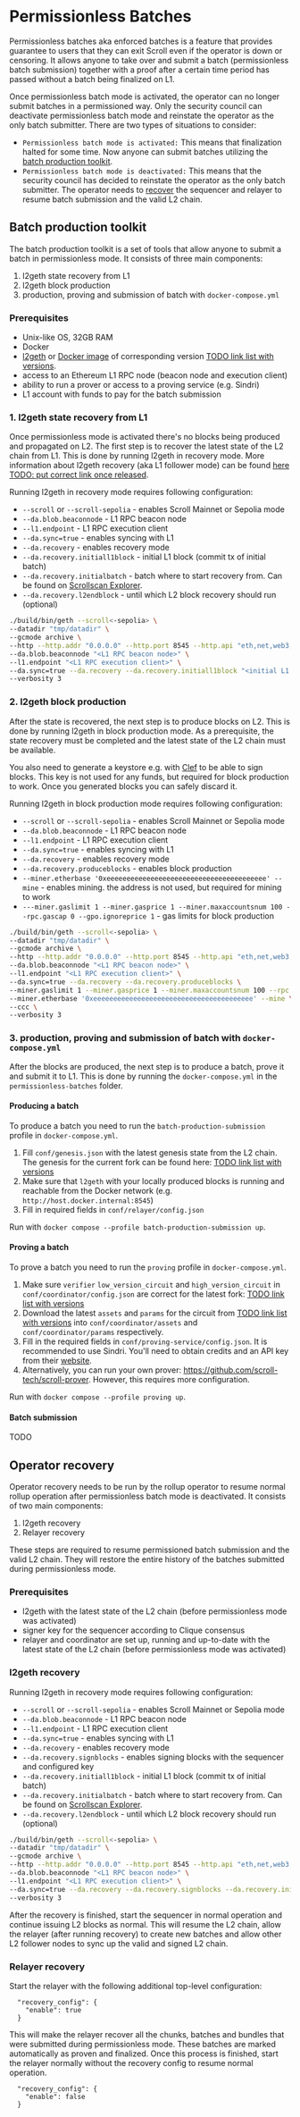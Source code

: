 # Permissionless Batches
Permissionless batches aka enforced batches is a feature that provides guarantee to users that they can exit Scroll even if the operator is down or censoring. 
It allows anyone to take over and submit a batch (permissionless batch submission) together with a proof after a certain time period has passed without a batch being finalized on L1. 

Once permissionless batch mode is activated, the operator can no longer submit batches in a permissioned way. Only the security council can deactivate permissionless batch mode and reinstate the operator as the only batch submitter.
There are two types of situations to consider:
- `Permissionless batch mode is activated:` This means that finalization halted for some time. Now anyone can submit batches utilizing the [batch production toolkit](#batch-production-toolkit).
- `Permissionless batch mode is deactivated:` This means that the security council has decided to reinstate the operator as the only batch submitter. The operator needs to [recover](#operator-recovery) the sequencer and relayer to resume batch submission and the valid L2 chain.


## Batch production toolkit
The batch production toolkit is a set of tools that allow anyone to submit a batch in permissionless mode. It consists of three main components:
1. l2geth state recovery from L1
2. l2geth block production
3. production, proving and submission of batch with `docker-compose.yml`

### Prerequisites
- Unix-like OS, 32GB RAM
- Docker
- [l2geth](https://github.com/scroll-tech/go-ethereum/) or [Docker image](https://hub.docker.com/r/scrolltech/l2geth) of corresponding version [TODO link list with versions](#batch-production-toolkit).
- access to an Ethereum L1 RPC node (beacon node and execution client)
- ability to run a prover or access to a proving service (e.g. Sindri)
- L1 account with funds to pay for the batch submission

### 1. l2geth state recovery from L1
Once permissionless mode is activated there's no blocks being produced and propagated on L2. The first step is to recover the latest state of the L2 chain from L1. This is done by running l2geth in recovery mode. 
More information about l2geth recovery (aka L1 follower mode) can be found [here TODO: put correct link once released](https://github.com/scroll-tech/scroll-documentation/pull/374).

Running l2geth in recovery mode requires following configuration:
- `--scroll` or `--scroll-sepolia` - enables Scroll Mainnet or Sepolia mode
- `--da.blob.beaconnode` - L1 RPC beacon node
- `--l1.endpoint` - L1 RPC execution client
- `--da.sync=true` - enables syncing with L1
- `--da.recovery` - enables recovery mode
- `--da.recovery.initiall1block` - initial L1 block (commit tx of initial batch)
- `--da.recovery.initialbatch` - batch where to start recovery from. Can be found on [Scrollscan Explorer](https://scrollscan.com/batches).
- `--da.recovery.l2endblock` - until which L2 block recovery should run (optional)

```bash
./build/bin/geth --scroll<-sepolia> \
--datadir "tmp/datadir" \
--gcmode archive \
--http --http.addr "0.0.0.0" --http.port 8545 --http.api "eth,net,web3,debug,scroll" --http.vhosts "*" \
--da.blob.beaconnode "<L1 RPC beacon node>" \
--l1.endpoint "<L1 RPC execution client>" \
--da.sync=true --da.recovery --da.recovery.initiall1block "<initial L1 block (commit tx of initial batch)>" --da.recovery.initialbatch "<batch where to start recovery from>" --da.recovery.l2endblock "<until which L2 block recovery should run (optional)>" \
--verbosity 3
```

### 2. l2geth block production
After the state is recovered, the next step is to produce blocks on L2. This is done by running l2geth in block production mode.
As a prerequisite, the state recovery must be completed and the latest state of the L2 chain must be available.

You also need to generate a keystore e.g. with [Clef](https://geth.ethereum.org/docs/fundamentals/account-management) to be able to sign blocks. 
This key is not used for any funds, but required for block production to work. Once you generated blocks you can safely discard it.

Running l2geth in block production mode requires following configuration:
- `--scroll` or `--scroll-sepolia` - enables Scroll Mainnet or Sepolia mode
- `--da.blob.beaconnode` - L1 RPC beacon node
- `--l1.endpoint` - L1 RPC execution client
- `--da.sync=true` - enables syncing with L1
- `--da.recovery` - enables recovery mode
- `--da.recovery.produceblocks` - enables block production
- `--miner.etherbase '0xeeeeeeeeeeeeeeeeeeeeeeeeeeeeeeeeeeeeeeee' --mine` - enables mining. the address is not used, but required for mining to work
- `---miner.gaslimit 1 --miner.gasprice 1 --miner.maxaccountsnum 100 --rpc.gascap 0 --gpo.ignoreprice 1` - gas limits for block production

```bash
./build/bin/geth --scroll<-sepolia> \
--datadir "tmp/datadir" \
--gcmode archive \
--http --http.addr "0.0.0.0" --http.port 8545 --http.api "eth,net,web3,debug,scroll" --http.vhosts "*" \
--da.blob.beaconnode "<L1 RPC beacon node>" \
--l1.endpoint "<L1 RPC execution client>" \
--da.sync=true --da.recovery --da.recovery.produceblocks \
--miner.gaslimit 1 --miner.gasprice 1 --miner.maxaccountsnum 100 --rpc.gascap 0 --gpo.ignoreprice 1 \
--miner.etherbase '0xeeeeeeeeeeeeeeeeeeeeeeeeeeeeeeeeeeeeeeee' --mine \
--ccc \
--verbosity 3
```

### 3. production, proving and submission of batch with `docker-compose.yml`
After the blocks are produced, the next step is to produce a batch, prove it and submit it to L1. This is done by running the `docker-compose.yml` in the `permissionless-batches` folder.


#### Producing a batch
To produce a batch you need to run the `batch-production-submission` profile in `docker-compose.yml`.

1. Fill `conf/genesis.json` with the latest genesis state from the L2 chain. The genesis for the current fork can be found here: [TODO link list with versions](#batch-production-toolkit)
2. Make sure that `l2geth` with your locally produced blocks is running and reachable from the Docker network (e.g. `http://host.docker.internal:8545`)
3. Fill in required fields in `conf/relayer/config.json`


Run with `docker compose --profile batch-production-submission up`.

#### Proving a batch
To prove a batch you need to run the `proving` profile in `docker-compose.yml`.

1. Make sure `verifier` `low_version_circuit` and `high_version_circuit` in `conf/coordinator/config.json` are correct for the latest fork: [TODO link list with versions](#batch-production-toolkit)
2. Download the latest `assets` and `params` for the circuit from [TODO link list with versions](#batch-production-toolkit) into `conf/coordinator/assets` and `conf/coordinator/params` respectively.
3. Fill in the required fields in `conf/proving-service/config.json`. It is recommended to use Sindri. You'll need to obtain credits and an API key from their [website](https://sindri.app/).
4. Alternatively, you can run your own prover: https://github.com/scroll-tech/scroll-prover. However, this requires more configuration.

Run with `docker compose --profile proving up`.


#### Batch submission
TODO


## Operator recovery
Operator recovery needs to be run by the rollup operator to resume normal rollup operation after permissionless batch mode is deactivated. It consists of two main components:
1. l2geth recovery
2. Relayer recovery

These steps are required to resume permissioned batch submission and the valid L2 chain. They will restore the entire history of the batches submitted during permissionless mode. 

### Prerequisites
- l2geth with the latest state of the L2 chain (before permissionless mode was activated)
- signer key for the sequencer according to Clique consensus
- relayer and coordinator are set up, running and up-to-date with the latest state of the L2 chain (before permissionless mode was activated)

### l2geth recovery
Running l2geth in recovery mode requires following configuration:
- `--scroll` or `--scroll-sepolia` - enables Scroll Mainnet or Sepolia mode
- `--da.blob.beaconnode` - L1 RPC beacon node
- `--l1.endpoint` - L1 RPC execution client
- `--da.sync=true` - enables syncing with L1
- `--da.recovery` - enables recovery mode
- `--da.recovery.signblocks` - enables signing blocks with the sequencer and configured key
- `--da.recovery.initiall1block` - initial L1 block (commit tx of initial batch)
- `--da.recovery.initialbatch` - batch where to start recovery from. Can be found on [Scrollscan Explorer](https://scrollscan.com/batches).
- `--da.recovery.l2endblock` - until which L2 block recovery should run (optional)

```bash
./build/bin/geth --scroll<-sepolia> \
--datadir "tmp/datadir" \
--gcmode archive \
--http --http.addr "0.0.0.0" --http.port 8545 --http.api "eth,net,web3,debug,scroll" --http.vhosts "*" \
--da.blob.beaconnode "<L1 RPC beacon node>" \
--l1.endpoint "<L1 RPC execution client>" \
--da.sync=true --da.recovery --da.recovery.signblocks --da.recovery.initiall1block "<initial L1 block (commit tx of initial batch)>" --da.recovery.initialbatch "<batch where to start recovery from>" --da.recovery.l2endblock "<until which L2 block recovery should run (optional)>" \
--verbosity 3
```

After the recovery is finished, start the sequencer in normal operation and continue issuing L2 blocks as normal. This will resume the L2 chain, allow the relayer (after running recovery) to create new batches and allow other L2 follower nodes to sync up the valid and signed L2 chain.

### Relayer recovery
Start the relayer with the following additional top-level configuration:
```
  "recovery_config": {
    "enable": true
  }
```

This will make the relayer recover all the chunks, batches and bundles that were submitted during permissionless mode. These batches are marked automatically as proven and finalized.
Once this process is finished, start the relayer normally without the recovery config to resume normal operation.
```
  "recovery_config": {
    "enable": false
  }
```
